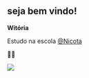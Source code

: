 ## seja bem vindo!

**Witória**

Estudo na escola [@Nicota](https://www.instagram.com/escola.donanicota/)

💜🖤


![](https://media.tenor.com/aHPVsPAdXMAAAAAM/happy-kid.gif)
